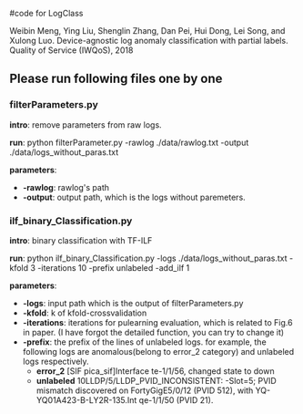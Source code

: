 #code for LogClass

Weibin Meng, Ying Liu, Shenglin Zhang, Dan Pei, Hui Dong, Lei Song, and Xulong Luo. Device-agnostic log anomaly classification with partial labels. Quality of Service (IWQoS), 2018 



## Please run following files one by one
### filterParameters.py
**intro**: remove parameters from raw logs. 

**run**: python filterParameter.py -rawlog ./data/rawlog.txt -output ./data/logs\_without\_paras.txt

**parameters**:

* **-rawlog**: rawlog's path
* **-output**: output path, which is the logs without paremeters.


### ilf\_binary\_Classification.py
**intro**: binary classification with TF-ILF

**run**: python ilf\_binary\_Classification.py -logs ./data/logs\_without\_paras.txt  -kfold 3 -iterations 10 -prefix unlabeled -add_ilf 1

**parameters**:

* **-logs**: input path which is the output of filterParameters.py
* **-kfold**: k of kfold-crossvalidation
* **-iterations**: iterations for pulearning evaluation, which is related to Fig.6 in paper. (I have forgot the detailed function, you can try to change it)
* **-prefix**: the prefix of the lines of unlabeled logs. for example, the following logs are anomalous(belong to error\_2 category) and unlabeled logs respectively.
	*  **error\_2** [SIF pica_sif]Interface te-1/1/56, changed state to down
	*  **unlabeled** 10LLDP/5/LLDP_PVID_INCONSISTENT: -Slot=5; PVID mismatch discovered on FortyGigE5/0/12 (PVID 512), with YQ-YQ01A423-B-LY2R-135.Int qe-1/1/50 (PVID 21). 